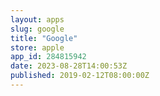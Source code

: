 ```yaml
---
layout: apps
slug: google
title: "Google"
store: apple
app_id: 284815942
date: 2023-08-28T14:00:53Z
published: 2019-02-12T08:00:00Z
---
```

